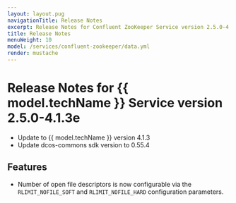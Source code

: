 ```yaml
---
layout: layout.pug
navigationTitle: Release Notes
excerpt: Release Notes for Confluent ZooKeeper Service version 2.5.0-4.1.3e 
title: Release Notes
menuWeight: 10
model: /services/confluent-zookeeper/data.yml
render: mustache
---
```


# Release Notes for {{ model.techName }} Service version 2.5.0-4.1.3e 

- Update to {{ model.techName }} version 4.1.3 
- Update dcos-commons sdk version to 0.55.4 

## Features

- Number of open file descriptors is now configurable via the `RLIMIT_NOFILE_SOFT` and `RLIMIT_NOFILE_HARD` configuration parameters.

<!--
# Release Notes for Confluent ZooKeeper Service version 2.4.0-4.0.0e

## Bug Fixes
- [DCOS-40634] Fix a bug where restarting more than one server in an ensemble at a time would cause the servers to not be able to start due to waiting for other servers that are also down.
-->
<!-- 
# Version 2.3.0-4.0.0e

## Features
- All frameworks (Confluent ZooKeeper included) now isolate their `/tmp` task directories by making them Mesos [`SANDBOX_PATH` volume sources](https://github.com/apache/mesos/blob/master/docs/container-volume.md#sandbox_path-volume-source). ([#2467](https://github.com/mesosphere/dcos-commons/pull/2467) and [#2486](https://github.com/mesosphere/dcos-commons/pull/2486))

## Bug Fixes
- The `zookeeper.autopurge_purge_interval` in the configuration options is now used when configuring the system. Previously, the  `zookeeper.autopurge_snap_retain_count` value with a default of 3 was used (#98)
- Metrics have been fixed on DC/OS 1.9 clusters (#99)

# Version 2.2.0-4.0.0e

## Features

- Support for using a custom top level domain to facilitate exposing the service securely outside of the cluster. Details [here](/mesosphere/dcos/services/confluent-zookeeper/2.2.0-4.0.0e/security/#securely-exposing-dcos-confluent-zookeeper-outside-the-cluster).
- Support for deploying the service in a remote region.


# Version 2.1.0-4.0.0e

This is the initial GA release of the DC/OS Confluent ZooKeeper service.

## Features

- Support for Kerberos authorization and authentication.
- Support for Zone placement constraints in DC/OS 1.11 (beta versions of DC/OS 1.11 coming soon).
- Support for 3 or 5 ZooKeeper nodes.
- Support for pausing ZooKeeper nodes for debugging and recovery purposes.
 -->
